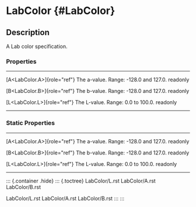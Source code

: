 LabColor {#LabColor}
========

Description
-----------

A Lab color specification.

### Properties

  ------------------------------- ---------------------------------------
  [A\<LabColor.A\>]{role="ref"}   The a-value. Range: -128.0 and 127.0.
  readonly                        

  [B\<LabColor.B\>]{role="ref"}   The b-value. Range: -128.0 and 127.0.
  readonly                        

  [L\<LabColor.L\>]{role="ref"}   The L-value. Range: 0.0 to 100.0.
  readonly                        
  ------------------------------- ---------------------------------------

### Static Properties

  ------------------------------- ---------------------------------------
  [A\<LabColor.A\>]{role="ref"}   The a-value. Range: -128.0 and 127.0.
  readonly                        

  [B\<LabColor.B\>]{role="ref"}   The b-value. Range: -128.0 and 127.0.
  readonly                        

  [L\<LabColor.L\>]{role="ref"}   The L-value. Range: 0.0 to 100.0.
  readonly                        
  ------------------------------- ---------------------------------------

::: {.container .hide}
::: {.toctree}
LabColor/L.rst LabColor/A.rst LabColor/B.rst

LabColor/L.rst LabColor/A.rst LabColor/B.rst
:::
:::

